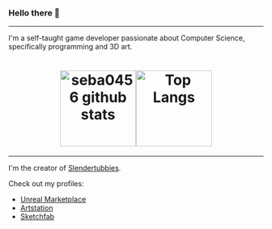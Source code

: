 ### Hello there 👋

---

I'm a self-taught game developer passionate about Computer Science, specifically programming and 3D art.

<h1 align="center">
  <div style="display:flex; justify-content: center;">
    <img src="https://github-readme-stats.vercel.app/api?username=seba0456&show_icons=true&hide_border=false&theme=tokyonight" alt="seba0456 github stats" style="height: 150px;">
    <a href="https://github.com/anuraghazra/github-readme-stats">
      <img src="https://github-readme-stats-git-masterrstaa-rickstaa.vercel.app/api/top-langs/?username=seba0456&layout=compact&theme=tokyonight&langs_count=6" alt="Top Langs" style="height: 150px;">
    </a>
  </div>
</h1>

---

I'm the creator of [Slendertubbies](https://seba0456.itch.io/slendertubbies).

Check out my profiles:
- [Unreal Marketplace](https://www.unrealengine.com/marketplace/en-US/profile/seba0456?count=20&sortBy=effectiveDate&sortDir=DESC&start=0)
- [Artstation](https://www.artstation.com/seba0456)
- [Sketchfab](https://sketchfab.com/sebaonlline)
